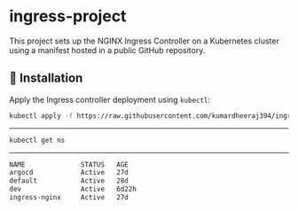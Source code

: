 # ingress-project

This project sets up the NGINX Ingress Controller on a Kubernetes cluster using a manifest hosted in a public GitHub repository.

## 🔧 Installation

Apply the Ingress controller deployment using `kubectl`:

```bash
kubectl apply -f https://raw.githubusercontent.com/kumardheeraj394/ingress-project/refs/heads/main/ingress-deploy.yaml
```
---
```bash
kubectl get ns
```
---
```bash
NAME              STATUS   AGE
argocd            Active   27d
default           Active   28d
dev               Active   6d22h
ingress-nginx     Active   27d
```
